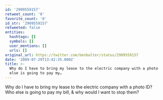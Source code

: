 ```yaml
---
id: '2909559157'
retweet_count: '0'
favorite_count: '0'
id_str: '2909559157'
retweeted: false
entities:
  hashtags: []
  symbols: []
  user_mentions: []
  urls: []
original_url: https://twitter.com/benbalter/status/2909559157
date: '2009-07-29T13:42:35.000Z'
title: >-
  Why do I have to bring my lease to the electric company with a photo ID? Who
  else is going to pay my…
---
```


Why do I have to bring my lease to the electric company with a photo ID? Who else is going to pay my bill, & why would I want to stop them?